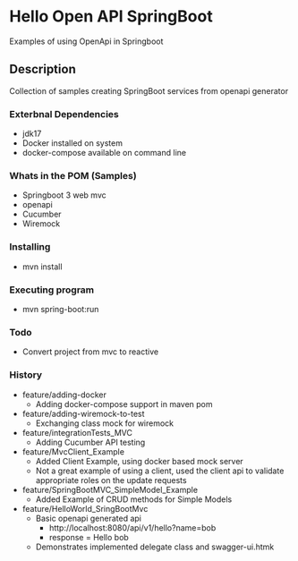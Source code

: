 # Hello Open API SpringBoot 

Examples of using OpenApi in Springboot

## Description
Collection of samples creating SpringBoot services from openapi generator

### Exterbnal Dependencies
* jdk17
* Docker installed on system
* docker-compose available on command line

### Whats in the POM (Samples)
* Springboot 3 web mvc
* openapi
* Cucumber
* Wiremock

### Installing
* mvn install

### Executing program
* mvn spring-boot:run

### Todo
* Convert project from mvc to reactive

### History
* feature/adding-docker
  * Adding docker-compose support in maven pom
 * feature/adding-wiremock-to-test
   * Exchanging class mock for wiremock
* feature/integrationTests_MVC
  * Adding Cucumber API testing
* feature/MvcClient_Example
  * Added Client Example, using docker based mock server
  * Not a great example of using a client, used the client api to validate appropriate roles on the update requests
* feature/SpringBootMVC_SimpleModel_Example
  * Added Example of CRUD methods for Simple Models
* feature/HelloWorld_SringBootMvc
  * Basic openapi generated api
    * http://localhost:8080/api/v1/hello?name=bob
    * response = Hello bob
  * Demonstrates implemented delegate class and swagger-ui.htmk
